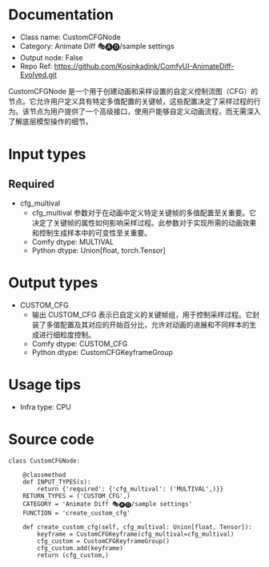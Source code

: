 # Documentation
- Class name: CustomCFGNode
- Category: Animate Diff 🎭🅐🅓/sample settings
- Output node: False
- Repo Ref: https://github.com/Kosinkadink/ComfyUI-AnimateDiff-Evolved.git

CustomCFGNode 是一个用于创建动画和采样设置的自定义控制流图（CFG）的节点。它允许用户定义具有特定多值配置的关键帧，这些配置决定了采样过程的行为。该节点为用户提供了一个高级接口，使用户能够自定义动画流程，而无需深入了解底层模型操作的细节。

# Input types
## Required
- cfg_multival
    - cfg_multival 参数对于在动画中定义特定关键帧的多值配置至关重要。它决定了关键帧的属性如何影响采样过程。此参数对于实现所需的动画效果和控制生成样本中的可变性至关重要。
    - Comfy dtype: MULTIVAL
    - Python dtype: Union[float, torch.Tensor]

# Output types
- CUSTOM_CFG
    - 输出 CUSTOM_CFG 表示已自定义的关键帧组，用于控制采样过程。它封装了多值配置及其对应的开始百分比，允许对动画的进展和不同样本的生成进行细粒度控制。
    - Comfy dtype: CUSTOM_CFG
    - Python dtype: CustomCFGKeyframeGroup

# Usage tips
- Infra type: CPU

# Source code
```
class CustomCFGNode:

    @classmethod
    def INPUT_TYPES(s):
        return {'required': {'cfg_multival': ('MULTIVAL',)}}
    RETURN_TYPES = ('CUSTOM_CFG',)
    CATEGORY = 'Animate Diff 🎭🅐🅓/sample settings'
    FUNCTION = 'create_custom_cfg'

    def create_custom_cfg(self, cfg_multival: Union[float, Tensor]):
        keyframe = CustomCFGKeyframe(cfg_multival=cfg_multival)
        cfg_custom = CustomCFGKeyframeGroup()
        cfg_custom.add(keyframe)
        return (cfg_custom,)
```